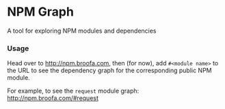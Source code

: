 # NPM Graph

A tool for exploring NPM modules and dependencies

### Usage

Head over to http://npm.broofa.com, then (for now), add `#<module
name>` to the URL to see the dependency graph for the corresponding public NPM module.

For example, to see the `request` module graph:
http://npm.broofa.com/#request
